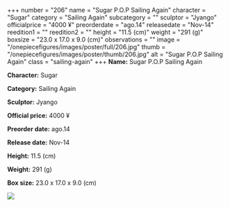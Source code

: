 +++
number = "206"
name = "Sugar P.O.P Sailing Again"
character = "Sugar"
category = "Sailing Again"
subcategory = ""
sculptor = "Jyango"
officialprice = "4000 ¥"
preorderdate = "ago.14"
releasedate = "Nov-14"
reedition1 = ""
reedition2 = ""
height = "11.5 (cm)"
weight = "291 (g)"
boxsize = "23.0 x 17.0 x 9.0 (cm)"
observations = ""
image = "/onepiecefigures/images/poster/full/206.jpg"
thumb = "/onepiecefigures/images/poster/thumb/206.jpg"
alt = "Sugar P.O.P Sailing Again"
class = "sailing-again"
+++
**Name:** Sugar P.O.P Sailing Again

**Character:** Sugar

**Category:** Sailing Again 

**Sculptor:** Jyango

**Official price:** 4000 ¥

**Preorder date:** ago.14

**Release date:** Nov-14

**Height:** 11.5 (cm)

**Weight:** 291 (g)

**Box size:** 23.0 x 17.0 x 9.0 (cm)

<img src="/onepiecefigures/images/poster/thumb/206.jpg">